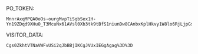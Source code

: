 PO_TOKEN:
```
MnnrAxqMPQA0oOs-ourgMvpTiSqbSex1H-Yn19ZDqd9XHuO_T3McuNx61AVsl0Xb3tk9tBfS1niunDw8CAnbxKplHkvy1W8lo6RjLjpGs6cvrKIxeXBDJcnnSGxtWo68DqBwabw7gDAqwPtVsol2LdM0skoBwpmZzH71
```
VISITOR_DATA:
```
Cgs0ZkhtVTNaVWFvUSi2qJbBBjIKCgJVUxIEGgAgag%3D%3D
```
